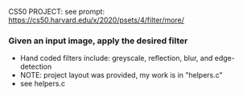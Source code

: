CS50 PROJECT: see prompt: https://cs50.harvard.edu/x/2020/psets/4/filter/more/
### Given an input image, apply the desired filter
- Hand coded filters include: greyscale, reflection, blur, and edge-detection
- NOTE: project layout was provided, my work is in "helpers.c"
- see helpers.c
